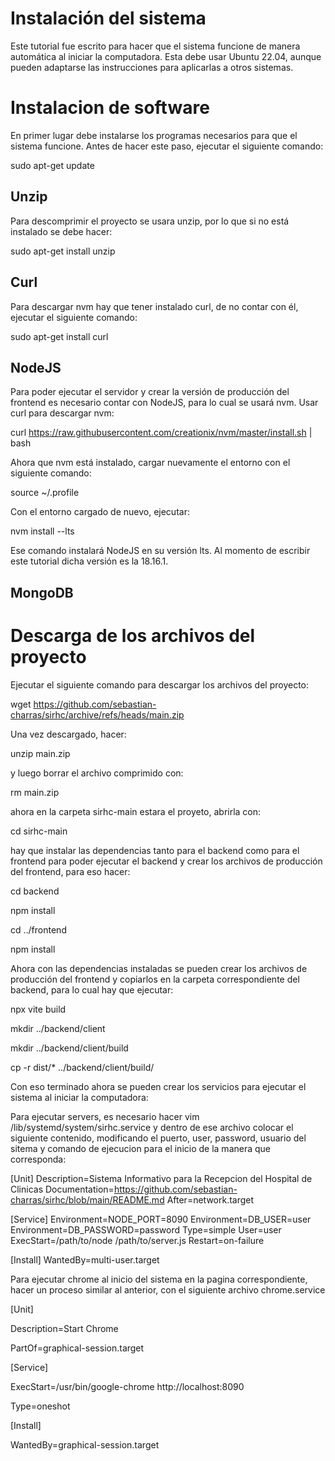 # Instalación del sistema

Este tutorial fue escrito para hacer que el sistema funcione de manera automática al iniciar la computadora. Esta debe usar Ubuntu 22.04, aunque pueden adaptarse las instrucciones para aplicarlas a otros sistemas.

# Instalacion de software

En primer lugar debe instalarse los programas necesarios para que el sistema funcione. Antes de hacer este paso, ejecutar el siguiente comando:

sudo apt-get update

## Unzip

Para descomprimir el proyecto se usara unzip, por lo que si no está instalado se debe hacer:

sudo apt-get install unzip

## Curl

Para descargar nvm hay que tener instalado curl, de no contar con él, ejecutar el siguiente comando:

sudo apt-get install curl

## NodeJS

Para poder ejecutar el servidor y crear la versión de producción del frontend es necesario contar con NodeJS, para lo cual se usará nvm. Usar curl para descargar nvm:

curl https://raw.githubusercontent.com/creationix/nvm/master/install.sh | bash

Ahora que nvm está instalado, cargar nuevamente el entorno con el siguiente comando:

source ~/.profile

Con el entorno cargado de nuevo, ejecutar:

nvm install --lts

Ese comando instalará NodeJS en su versión lts. Al momento de escribir este tutorial dicha versión es la 18.16.1.

## MongoDB



# Descarga de los archivos del proyecto

Ejecutar el siguiente comando para descargar los archivos del proyecto:

wget https://github.com/sebastian-charras/sirhc/archive/refs/heads/main.zip

Una vez descargado, hacer:

unzip main.zip

y luego borrar el archivo comprimido con:

rm main.zip

ahora en la carpeta sirhc-main estara el proyeto, abrirla con:

cd sirhc-main

hay que instalar las dependencias tanto para el backend como para el frontend para poder ejecutar el backend y crear los archivos de producción del frontend, para eso hacer:

cd backend

npm install

cd ../frontend

npm install

Ahora con las dependencias instaladas se pueden crear los archivos de producción del frontend y copiarlos en la carpeta correspondiente del backend, para lo cual hay que ejecutar:

npx vite build

mkdir ../backend/client

mkdir ../backend/client/build

cp -r dist/* ../backend/client/build/

Con eso terminado ahora se pueden crear los servicios para ejecutar el sistema al iniciar la computadora:

Para ejecutar servers, es necesario hacer vim /lib/systemd/system/sirhc.service y dentro de ese archivo colocar el siguiente contenido, modificando el puerto, user, password, usuario del sitema y comando de ejecucion para el inicio de la manera que corresponda:

[Unit]
Description=Sistema Informativo para la Recepcion del Hospital de Clinicas
Documentation=https://github.com/sebastian-charras/sirhc/blob/main/README.md
After=network.target

[Service]
Environment=NODE_PORT=8090
Environment=DB_USER=user
Environment=DB_PASSWORD=password
Type=simple
User=user
ExecStart=/path/to/node /path/to/server.js
Restart=on-failure

[Install]
WantedBy=multi-user.target



Para ejecutar chrome al inicio del sistema en la pagina correspondiente, hacer un proceso similar al anterior, con el siguiente archivo chrome.service

[Unit]

Description=Start Chrome

PartOf=graphical-session.target



[Service]

ExecStart=/usr/bin/google-chrome http://localhost:8090

Type=oneshot



[Install]

WantedBy=graphical-session.target